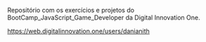 
Repositório com os exercícios e projetos do BootCamp_JavaScript_Game_Developer da Digital Innovation One.

https://web.digitalinnovation.one/users/danianith

